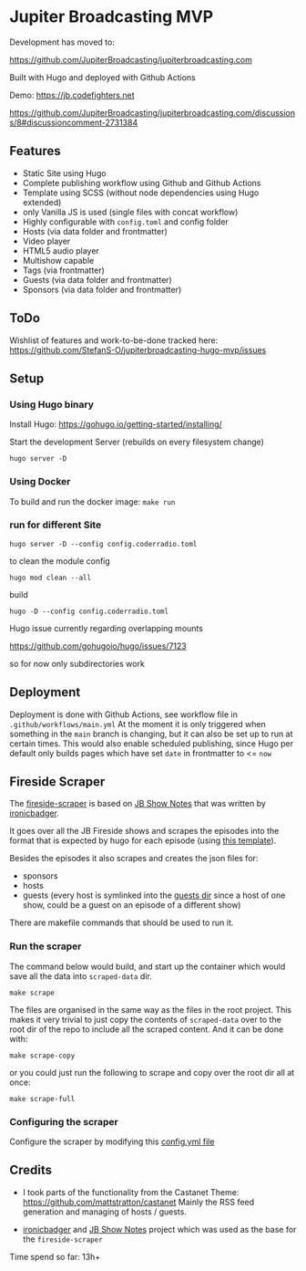 # Jupiter Broadcasting MVP

Development has moved to:

https://github.com/JupiterBroadcasting/jupiterbroadcasting.com

Built with Hugo and deployed with Github Actions

Demo: https://jb.codefighters.net

https://github.com/JupiterBroadcasting/jupiterbroadcasting.com/discussions/8#discussioncomment-2731384

## Features

* Static Site using Hugo
* Complete publishing workflow using Github and Github Actions
* Template using SCSS (without node dependencies using Hugo extended)
* only Vanilla JS is used (single files with concat workflow)
* Highly configurable with `config.toml` and config folder
* Hosts (via data folder and frontmatter)
* Video player
* HTML5 audio player
* Multishow capable
* Tags (via frontmatter)
* Guests (via data folder and frontmatter)
* Sponsors (via data folder and frontmatter)

## ToDo
Wishlist of features and work-to-be-done tracked here:
https://github.com/StefanS-O/jupiterbroadcasting-hugo-mvp/issues


## Setup

### Using Hugo binary

Install Hugo: https://gohugo.io/getting-started/installing/

Start the development Server (rebuilds on every filesystem change)

`hugo server -D`

### Using Docker

To build and run the docker image:
`make run`

### run for different Site

`hugo server -D --config config.coderradio.toml`

to clean the module config

`hugo mod clean --all`

build

`hugo -D --config config.coderradio.toml`

Hugo issue currently regarding overlapping mounts

https://github.com/gohugoio/hugo/issues/7123

so for now only subdirectories work

## Deployment

Deployment is done with Github Actions, see workflow file in `.github/workflows/main.yml`
At the moment it is only triggered when something in the `main` branch is changing, but it can also be set up to run at certain times.
This would also enable scheduled publishing, since Hugo per default only builds pages which have set `date` in frontmatter to <= `now`


## Fireside Scraper

The [fireside-scraper](./fireside-scraper/) is based on [JB Show Notes](https://github.com/selfhostedshow/show-notes) that was written by [ironicbadger](https://github.com/ironicbadger).

It goes over all the JB Fireside shows and scrapes the episodes into the format that is expected by hugo for each episode (using [this template](./fireside-scraper/src/templates/episode.md.j2)).

Besides the episodes it also scrapes and creates the json files for:

- sponsors
- hosts
- guests (every host is symlinked into the [guests dir](./data/guests/) since a host of one show, could be a guest on an episode of a different show)

There are makefile commands that should be used to run it.

### Run the scraper

The command below would build, and start up the container which would save all the data into `scraped-data` dir.

```
make scrape
```

The files are organised in the same way as the files in the root project. This makes it very trivial to just copy the contents of `scraped-data` over to the root dir of the repo to include all the scraped content. And it can be done with:

```
make scrape-copy
```

or you could just run the following to scrape and copy over the root dir all at once:

```
make scrape-full
```

### Configuring the scraper

Configure the scraper by modifying this [config.yml file](./fireside-scraper/src/config.yml)

## Credits

- I took parts of the functionality from the Castanet Theme: https://github.com/mattstratton/castanet
Mainly the RSS feed generation and managing of hosts / guests.

- [ironicbadger](https://github.com/ironicbadger) and [JB Show Notes](https://github.com/selfhostedshow/show-notes) project which was used as the base for the `fireside-scraper`

Time spend so far: 13h+
